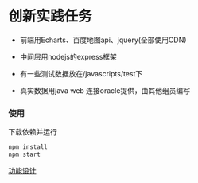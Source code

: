 
# 创新实践任务

* 前端用Echarts、百度地图api、jquery(全部使用CDN)

* 中间层用nodejs的express框架

* 有一些测试数据放在/javascripts/test下

* 真实数据用java web 连接oracle提供，由其他组员编写

### 使用

下载依赖并运行

```bash
npm install
npm start
```

[功能设计](./功能设计.md)

